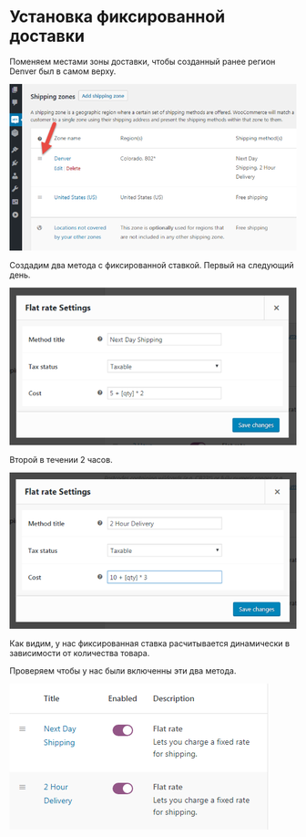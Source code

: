 # Установка фиксированной доставки

Поменяем местами зоны доставки, чтобы созданный ранее регион Denver был в самом верху.

![rearrange-shipping-zones.png](img/rearrange-shipping-zones.png)

Создадим два метода с фиксированной ставкой. Первый на следующий день.

![next-day-shipping.png](img/next-day-shipping.png)

Второй в течении 2 часов.

![two-hour-delivery.png](img/two-hour-delivery.png)

Как видим, у нас фиксированная ставка расчитывается динамически в зависимости от количества товара.

Проверяем чтобы у нас были включенны эти два метода.

![flat-rate-settings.png](img/flat-rate-settings.png)

